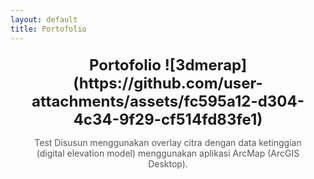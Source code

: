 ```yaml
---
layout: default
title: Portofolio
---
```


<div class="image-container" style="text-align: center; margin: 20px;">
    <div class="title" style="font-size: 24px; font-weight: bold; margin-bottom: 10px;">
        Portofolio
    ![3dmerap](https://github.com/user-attachments/assets/fc595a12-d304-4c34-9f29-cf514fd83fe1)
    </div>
    <p class="caption" style="font-size: 14px; color: #555;">
        Test Disusun menggunakan overlay citra dengan data ketinggian (digital elevation model) menggunakan aplikasi ArcMap (ArcGIS Desktop).
    </p>


